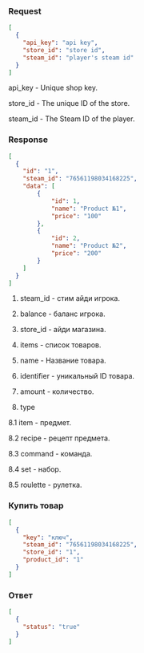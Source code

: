 ### Request
```json
[
  {
    "api_key": "api key",
    "store_id": "store id",
    "steam_id": "player's steam id"
  }
]
```

api_key - Unique shop key.

store_id - The unique ID of the store.

steam_id - The Steam ID of the player.

### Response
```json
[
  {
    "id": "1",
    "steam_id": "76561198034168225",
    "data": [
        {
            "id": 1,
            "name": "Product №1",
            "price": "100"
        },
        {
            "id": 2,
            "name": "Product №2",
            "price": "200"
        }
    ]
  }
]
```
1. steam_id - стим айди игрока.

2. balance - баланс игрока.

3. store_id - айди магазина.

4. items - список товаров.

5. name - Название товара.

6. identifier - уникальный ID товара.

7. amount - количество.

8. type

8.1 item - предмет.

8.2 recipe - рецепт предмета.

8.3 command - команда.

8.4 set - набор.

8.5 roulette - рулетка.

### Купить товар

```json
[
  {
    "key": "ключ",
    "steam_id": "76561198034168225",
    "store_id": "1",
    "product_id": "1"
  }
]
```
### Ответ
```json
[
  {
    "status": "true"
  }
]
```
